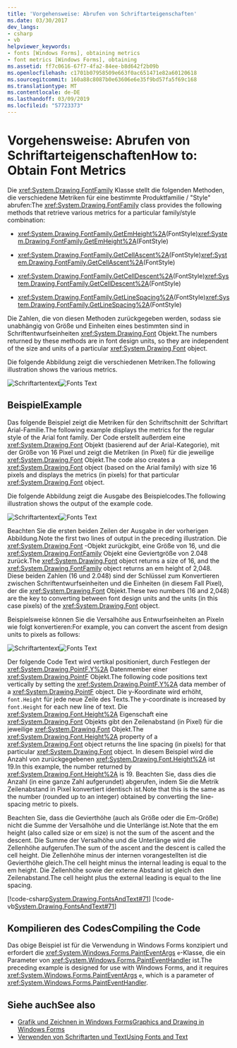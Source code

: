 ```yaml
---
title: 'Vorgehensweise: Abrufen von Schriftarteigenschaften'
ms.date: 03/30/2017
dev_langs:
- csharp
- vb
helpviewer_keywords:
- fonts [Windows Forms], obtaining metrics
- font metrics [Windows Forms], obtaining
ms.assetid: ff7c0616-67f7-4fa2-84ee-b8d642f2b09b
ms.openlocfilehash: c1701b07958509e663f0ac651471e82a60120618
ms.sourcegitcommit: 160a88c8087b0e63606e6e35f9bd57fa5f69c168
ms.translationtype: MT
ms.contentlocale: de-DE
ms.lasthandoff: 03/09/2019
ms.locfileid: "57723373"
---
```

# <a name="how-to-obtain-font-metrics"></a><span data-ttu-id="8c5e3-102">Vorgehensweise: Abrufen von Schriftarteigenschaften</span><span class="sxs-lookup"><span data-stu-id="8c5e3-102">How to: Obtain Font Metrics</span></span>
<span data-ttu-id="8c5e3-103">Die <xref:System.Drawing.FontFamily> Klasse stellt die folgenden Methoden, die verschiedene Metriken für eine bestimmte Produktfamilie / "Style" abrufen:</span><span class="sxs-lookup"><span data-stu-id="8c5e3-103">The <xref:System.Drawing.FontFamily> class provides the following methods that retrieve various metrics for a particular family/style combination:</span></span>  
  
-   <span data-ttu-id="8c5e3-104"><xref:System.Drawing.FontFamily.GetEmHeight%2A>(FontStyle)</span><span class="sxs-lookup"><span data-stu-id="8c5e3-104"><xref:System.Drawing.FontFamily.GetEmHeight%2A>(FontStyle)</span></span>  
  
-   <span data-ttu-id="8c5e3-105"><xref:System.Drawing.FontFamily.GetCellAscent%2A>(FontStyle)</span><span class="sxs-lookup"><span data-stu-id="8c5e3-105"><xref:System.Drawing.FontFamily.GetCellAscent%2A>(FontStyle)</span></span>  
  
-   <span data-ttu-id="8c5e3-106"><xref:System.Drawing.FontFamily.GetCellDescent%2A>(FontStyle)</span><span class="sxs-lookup"><span data-stu-id="8c5e3-106"><xref:System.Drawing.FontFamily.GetCellDescent%2A>(FontStyle)</span></span>  
  
-   <span data-ttu-id="8c5e3-107"><xref:System.Drawing.FontFamily.GetLineSpacing%2A>(FontStyle)</span><span class="sxs-lookup"><span data-stu-id="8c5e3-107"><xref:System.Drawing.FontFamily.GetLineSpacing%2A>(FontStyle)</span></span>  
  
 <span data-ttu-id="8c5e3-108">Die Zahlen, die von diesen Methoden zurückgegeben werden, sodass sie unabhängig von Größe und Einheiten eines bestimmten sind in Schriftentwurfseinheiten <xref:System.Drawing.Font> Objekt.</span><span class="sxs-lookup"><span data-stu-id="8c5e3-108">The numbers returned by these methods are in font design units, so they are independent of the size and units of a particular <xref:System.Drawing.Font> object.</span></span>  
  
 <span data-ttu-id="8c5e3-109">Die folgende Abbildung zeigt die verschiedenen Metriken.</span><span class="sxs-lookup"><span data-stu-id="8c5e3-109">The following illustration shows the various metrics.</span></span>  
  
 <span data-ttu-id="8c5e3-110">![Schriftartentext](./media/fontstext7a.png "fontstext7A")</span><span class="sxs-lookup"><span data-stu-id="8c5e3-110">![Fonts Text](./media/fontstext7a.png "fontstext7A")</span></span>  
  
## <a name="example"></a><span data-ttu-id="8c5e3-111">Beispiel</span><span class="sxs-lookup"><span data-stu-id="8c5e3-111">Example</span></span>  
 <span data-ttu-id="8c5e3-112">Das folgende Beispiel zeigt die Metriken für den Schriftschnitt der Schriftart Arial-Familie.</span><span class="sxs-lookup"><span data-stu-id="8c5e3-112">The following example displays the metrics for the regular style of the Arial font family.</span></span> <span data-ttu-id="8c5e3-113">Der Code erstellt außerdem eine <xref:System.Drawing.Font> Objekt (basierend auf der Arial-Kategorie), mit der Größe von 16 Pixel und zeigt die Metriken (in Pixel) für die jeweilige <xref:System.Drawing.Font> Objekt.</span><span class="sxs-lookup"><span data-stu-id="8c5e3-113">The code also creates a <xref:System.Drawing.Font> object (based on the Arial family) with size 16 pixels and displays the metrics (in pixels) for that particular <xref:System.Drawing.Font> object.</span></span>  
  
 <span data-ttu-id="8c5e3-114">Die folgende Abbildung zeigt die Ausgabe des Beispielcodes.</span><span class="sxs-lookup"><span data-stu-id="8c5e3-114">The following illustration shows the output of the example code.</span></span>  
  
 <span data-ttu-id="8c5e3-115">![Schriftartentext](./media/csfontstext8.png "csFontsText8")</span><span class="sxs-lookup"><span data-stu-id="8c5e3-115">![Fonts Text](./media/csfontstext8.png "csFontsText8")</span></span>  
  
 <span data-ttu-id="8c5e3-116">Beachten Sie die ersten beiden Zeilen der Ausgabe in der vorherigen Abbildung.</span><span class="sxs-lookup"><span data-stu-id="8c5e3-116">Note the first two lines of output in the preceding illustration.</span></span> <span data-ttu-id="8c5e3-117">Die <xref:System.Drawing.Font> -Objekt zurückgibt, eine Größe von 16, und die <xref:System.Drawing.FontFamily> Objekt eine Geviertgröße von 2.048 zurück.</span><span class="sxs-lookup"><span data-stu-id="8c5e3-117">The <xref:System.Drawing.Font> object returns a size of 16, and the <xref:System.Drawing.FontFamily> object returns an em height of 2,048.</span></span> <span data-ttu-id="8c5e3-118">Diese beiden Zahlen (16 und 2.048) sind der Schlüssel zum Konvertieren zwischen Schriftentwurfseinheiten und die Einheiten (in diesem Fall Pixel), der die <xref:System.Drawing.Font> Objekt.</span><span class="sxs-lookup"><span data-stu-id="8c5e3-118">These two numbers (16 and 2,048) are the key to converting between font design units and the units (in this case pixels) of the <xref:System.Drawing.Font> object.</span></span>  
  
 <span data-ttu-id="8c5e3-119">Beispielsweise können Sie die Versalhöhe aus Entwurfseinheiten an Pixeln wie folgt konvertieren:</span><span class="sxs-lookup"><span data-stu-id="8c5e3-119">For example, you can convert the ascent from design units to pixels as follows:</span></span>  
  
 <span data-ttu-id="8c5e3-120">![Schriftartentext](./media/fontstext9.png "FontsText9")</span><span class="sxs-lookup"><span data-stu-id="8c5e3-120">![Fonts Text](./media/fontstext9.png "FontsText9")</span></span>  
  
 <span data-ttu-id="8c5e3-121">Der folgende Code Text wird vertikal positioniert, durch Festlegen der <xref:System.Drawing.PointF.Y%2A> Datenmember einer <xref:System.Drawing.PointF> Objekt.</span><span class="sxs-lookup"><span data-stu-id="8c5e3-121">The following code positions text vertically by setting the <xref:System.Drawing.PointF.Y%2A> data member of a <xref:System.Drawing.PointF> object.</span></span> <span data-ttu-id="8c5e3-122">Die y-Koordinate wird erhöht, `font.Height` für jede neue Zeile des Texts.</span><span class="sxs-lookup"><span data-stu-id="8c5e3-122">The y-coordinate is increased by `font.Height` for each new line of text.</span></span> <span data-ttu-id="8c5e3-123">Die <xref:System.Drawing.Font.Height%2A> Eigenschaft eine <xref:System.Drawing.Font> Objekts gibt den Zeilenabstand (in Pixel) für die jeweilige <xref:System.Drawing.Font> Objekt.</span><span class="sxs-lookup"><span data-stu-id="8c5e3-123">The <xref:System.Drawing.Font.Height%2A> property of a <xref:System.Drawing.Font> object returns the line spacing (in pixels) for that particular <xref:System.Drawing.Font> object.</span></span> <span data-ttu-id="8c5e3-124">In diesem Beispiel wird die Anzahl von zurückgegebenen <xref:System.Drawing.Font.Height%2A> ist 19.</span><span class="sxs-lookup"><span data-stu-id="8c5e3-124">In this example, the number returned by <xref:System.Drawing.Font.Height%2A> is 19.</span></span> <span data-ttu-id="8c5e3-125">Beachten Sie, dass dies die Anzahl (in eine ganze Zahl aufgerundet) abgerufen, indem Sie die Metrik Zeilenabstand in Pixel konvertiert identisch ist.</span><span class="sxs-lookup"><span data-stu-id="8c5e3-125">Note that this is the same as the number (rounded up to an integer) obtained by converting the line-spacing metric to pixels.</span></span>  
  
 <span data-ttu-id="8c5e3-126">Beachten Sie, dass die Gevierthöhe (auch als Größe oder die Em-Größe) nicht die Summe der Versalhöhe und die Unterlänge ist.</span><span class="sxs-lookup"><span data-stu-id="8c5e3-126">Note that the em height (also called size or em size) is not the sum of the ascent and the descent.</span></span> <span data-ttu-id="8c5e3-127">Die Summe der Versalhöhe und die Unterlänge wird die Zellenhöhe aufgerufen.</span><span class="sxs-lookup"><span data-stu-id="8c5e3-127">The sum of the ascent and the descent is called the cell height.</span></span> <span data-ttu-id="8c5e3-128">Die Zellenhöhe minus der internen vorangestellten ist die Gevierthöhe gleich.</span><span class="sxs-lookup"><span data-stu-id="8c5e3-128">The cell height minus the internal leading is equal to the em height.</span></span> <span data-ttu-id="8c5e3-129">Die Zellenhöhe sowie der externe Abstand ist gleich den Zeilenabstand.</span><span class="sxs-lookup"><span data-stu-id="8c5e3-129">The cell height plus the external leading is equal to the line spacing.</span></span>  
  
 [!code-csharp[System.Drawing.FontsAndText#71](~/samples/snippets/csharp/VS_Snippets_Winforms/System.Drawing.FontsAndText/CS/Class1.cs#71)]
 [!code-vb[System.Drawing.FontsAndText#71](~/samples/snippets/visualbasic/VS_Snippets_Winforms/System.Drawing.FontsAndText/VB/Class1.vb#71)]  
  
## <a name="compiling-the-code"></a><span data-ttu-id="8c5e3-130">Kompilieren des Codes</span><span class="sxs-lookup"><span data-stu-id="8c5e3-130">Compiling the Code</span></span>  
 <span data-ttu-id="8c5e3-131">Das obige Beispiel ist für die Verwendung in Windows Forms konzipiert und erfordert die <xref:System.Windows.Forms.PaintEventArgs> `e`-Klasse, die ein Parameter von <xref:System.Windows.Forms.PaintEventHandler> ist.</span><span class="sxs-lookup"><span data-stu-id="8c5e3-131">The preceding example is designed for use with Windows Forms, and it requires <xref:System.Windows.Forms.PaintEventArgs> `e`, which is a parameter of <xref:System.Windows.Forms.PaintEventHandler>.</span></span>  
  
## <a name="see-also"></a><span data-ttu-id="8c5e3-132">Siehe auch</span><span class="sxs-lookup"><span data-stu-id="8c5e3-132">See also</span></span>
- [<span data-ttu-id="8c5e3-133">Grafik und Zeichnen in Windows Forms</span><span class="sxs-lookup"><span data-stu-id="8c5e3-133">Graphics and Drawing in Windows Forms</span></span>](graphics-and-drawing-in-windows-forms.md)
- [<span data-ttu-id="8c5e3-134">Verwenden von Schriftarten und Text</span><span class="sxs-lookup"><span data-stu-id="8c5e3-134">Using Fonts and Text</span></span>](using-fonts-and-text.md)

